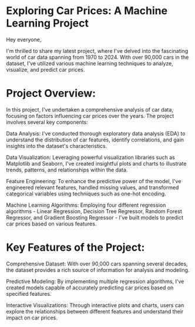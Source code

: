 # Exploring Car Prices: A Machine Learning Project

Hey everyone,

I'm thrilled to share my latest project, where I've delved into the fascinating world of car data spanning from 1970 to 2024. With over 90,000 cars in the dataset, I've utilized various machine learning techniques to analyze, visualize, and predict car prices.

# Project Overview:

In this project, I've undertaken a comprehensive analysis of car data, focusing on factors influencing car prices over the years. The project involves several key components:

Data Analysis: I've conducted thorough exploratory data analysis (EDA) to understand the distribution of car features, identify correlations, and gain insights into the dataset's characteristics.

Data Visualization: Leveraging powerful visualization libraries such as Matplotlib and Seaborn, I've created insightful plots and charts to illustrate trends, patterns, and relationships within the data.

Feature Engineering: To enhance the predictive power of the model, I've engineered relevant features, handled missing values, and transformed categorical variables using techniques such as one-hot encoding.

Machine Learning Algorithms: Employing four different regression algorithms - Linear Regression, Decision Tree Regressor, Random Forest Regressor, and Gradient Boosting Regressor - I've built models to predict car prices based on various features.

# Key Features of the Project:

Comprehensive Dataset: With over 90,000 cars spanning several decades, the dataset provides a rich source of information for analysis and modeling.

Predictive Modeling: By implementing multiple regression algorithms, I've created models capable of accurately predicting car prices based on specified features.

Interactive Visualizations: Through interactive plots and charts, users can explore the relationships between different features and understand their impact on car prices.
